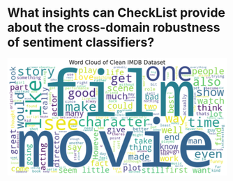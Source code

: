 # What insights can CheckList provide about the cross-domain robustness of sentiment classifiers?

![](report/images/wordcloud.png)






